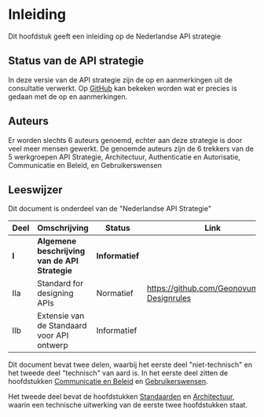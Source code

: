 # Inleiding

Dit hoofdstuk geeft een inleiding op de Nederlandse API strategie

## Status van de API strategie

In deze versie van de API strategie zijn de op en aanmerkingen uit de consultatie verwerkt. 
Op [GitHub](https://github.com/geonovum/KP-APIs/issues) kan bekeken worden wat er precies is 
gedaan met de op en aanmerkingen. 

## Auteurs

Er worden slechts 6 auteurs genoemd, echter aan deze strategie is door veel meer mensen gewerkt.
De genoemde auteurs zijn de 6 trekkers van de 5 werkgroepen API Strategie, 
Architectuur, Authenticatie en Autorisatie, Communicatie en Beleid, en Gebruikerswensen

## Leeswijzer

Dit document is onderdeel van de "Nederlandse API Strategie" 

| Deel  | Omschrijving                                  | Status      | Link                                        |
|-------|-----------------------------------------------| ------------|---------------------------------------------|
| **I** | **Algemene beschrijving van de API Strategie**  | **Informatief** |                                             |
| IIa   | Standard for designing APIs                   | Normatief   | https://github.com/Geonovum/API-Designrules |
| IIb   | Extensie van de Standaard voor API ontwerp    | Informatief |                                             |

Dit document bevat twee delen, waarbij het eerste deel "niet-technisch" en het tweede deel "technisch" van aard is.
In het eerste deel zitten de hoofdstukken [Communicatie en Beleid](#communicatie-en-beleid) 
en [Gebruikerswensen](#inspelen-op-gebruikerswensen-de-sleutel-tot-gebruik).

Het tweede deel bevat de hoofdstukken [Standaarden](#standaarden) en [Architectuur](#architectuur),
waarin een technische uitwerking  van de eerste twee hoofdstukken staat.  

